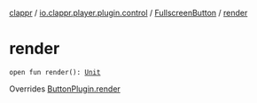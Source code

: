 [clappr](../../index.md) / [io.clappr.player.plugin.control](../index.md) / [FullscreenButton](index.md) / [render](./render.md)

# render

`open fun render(): `[`Unit`](https://kotlinlang.org/api/latest/jvm/stdlib/kotlin/-unit/index.html)

Overrides [ButtonPlugin.render](../-button-plugin/render.md)

